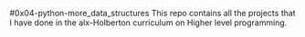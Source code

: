 #0x04-python-more_data_structures
This repo contains all the projects that I have done in the alx-Holberton curriculum on Higher level programming.

